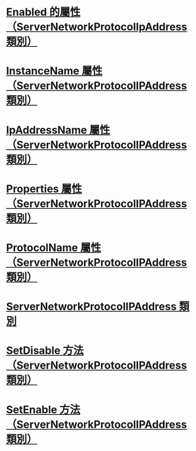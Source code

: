 # [Enabled 的屬性 （ServerNetworkProtocolIpAddress 類別）](enabled-property-servernetworkprotocolipaddress-class.md)
# [InstanceName 屬性 （ServerNetworkProtocolIPAddress 類別）](instancename-property-servernetworkprotocolipaddress-class.md)
# [IpAddressName 屬性 （ServerNetworkProtocolIPAddress 類別）](ipaddressname-property-servernetworkprotocolipaddress-class.md)
# [Properties 屬性 （ServerNetworkProtocolIPAddress 類別）](properties-property-servernetworkprotocolipaddress-class.md)
# [ProtocolName 屬性 （ServerNetworkProtocolIPAddress 類別）](protocolname-property-servernetworkprotocolipaddress-class.md)
# [ServerNetworkProtocolIPAddress 類別](servernetworkprotocolipaddress-class.md)
# [SetDisable 方法 （ServerNetworkProtocolIPAddress 類別）](setdisable-method-servernetworkprotocolipaddress-class.md)
# [SetEnable 方法 （ServerNetworkProtocolIPAddress 類別）](setenable-method-servernetworkprotocolipaddress-class.md)
